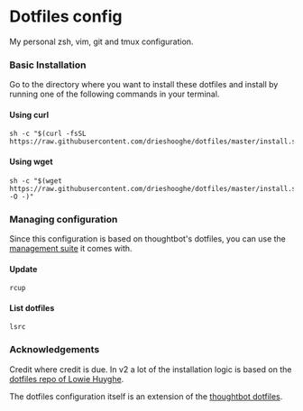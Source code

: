 # Dotfiles config
My personal zsh, vim, git and tmux configuration.

### Basic Installation

Go to the directory where you want to install these dotfiles and install by running one of the following commands in your terminal.

#### Using curl

```shell
sh -c "$(curl -fsSL https://raw.githubusercontent.com/drieshooghe/dotfiles/master/install.sh)"
```

#### Using wget

```shell
sh -c "$(wget https://raw.githubusercontent.com/drieshooghe/dotfiles/master/install.sh -O -)"
```

### Managing configuration

Since this configuration is based on thoughtbot's dotfiles, you can use the [management suite](https://github.com/thoughtbot/rcm) it comes with.

#### Update
```shell
rcup
```

#### List dotfiles
```shell
lsrc
```

### Acknowledgements

Credit where credit is due.
In v2 a lot of the installation logic is based on the [dotfiles repo of Lowie Huyghe](https://github.com/LowieHuyghe/dotfiles).

The dotfiles configuration itself is an extension of the [thoughtbot dotfiles](https://github.com/thoughtbot/dotfiles).
